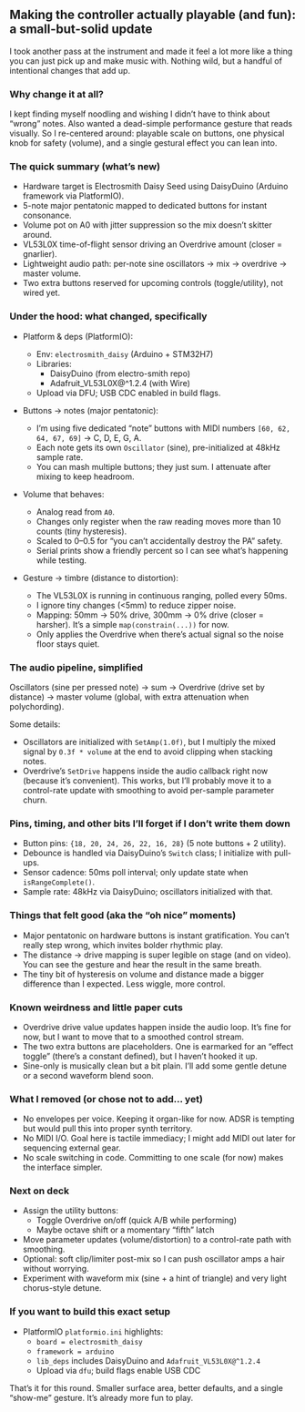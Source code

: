 ## Making the controller actually playable (and fun): a small-but-solid update

I took another pass at the instrument and made it feel a lot more like a thing you can just pick up and make music with. Nothing wild, but a handful of intentional changes that add up.

### Why change it at all?

I kept finding myself noodling and wishing I didn’t have to think about “wrong” notes. Also wanted a dead-simple performance gesture that reads visually. So I re-centered around: playable scale on buttons, one physical knob for safety (volume), and a single gestural effect you can lean into.

### The quick summary (what’s new)

- Hardware target is Electrosmith Daisy Seed using DaisyDuino (Arduino framework via PlatformIO).
- 5-note major pentatonic mapped to dedicated buttons for instant consonance.
- Volume pot on A0 with jitter suppression so the mix doesn’t skitter around.
- VL53L0X time-of-flight sensor driving an Overdrive amount (closer = gnarlier).
- Lightweight audio path: per-note sine oscillators → mix → overdrive → master volume.
- Two extra buttons reserved for upcoming controls (toggle/utility), not wired yet.

### Under the hood: what changed, specifically

- Platform & deps (PlatformIO):
  - Env: `electrosmith_daisy` (Arduino + STM32H7)
  - Libraries:
    - DaisyDuino (from electro-smith repo)
    - Adafruit_VL53L0X@^1.2.4 (with Wire)
  - Upload via DFU; USB CDC enabled in build flags.

- Buttons → notes (major pentatonic):
  - I’m using five dedicated “note” buttons with MIDI numbers `[60, 62, 64, 67, 69]` → C, D, E, G, A.
  - Each note gets its own `Oscillator` (sine), pre-initialized at 48kHz sample rate.
  - You can mash multiple buttons; they just sum. I attenuate after mixing to keep headroom.

- Volume that behaves: 
  - Analog read from `A0`.
  - Changes only register when the raw reading moves more than 10 counts (tiny hysteresis).
  - Scaled to 0–0.5 for “you can’t accidentally destroy the PA” safety.
  - Serial prints show a friendly percent so I can see what’s happening while testing.

- Gesture → timbre (distance to distortion):
  - The VL53L0X is running in continuous ranging, polled every 50ms.
  - I ignore tiny changes (<5mm) to reduce zipper noise.
  - Mapping: 50mm → 50% drive, 300mm → 0% drive (closer = harsher). It’s a simple `map(constrain(...))` for now.
  - Only applies the Overdrive when there’s actual signal so the noise floor stays quiet.

### The audio pipeline, simplified

Oscillators (sine per pressed note) → sum → Overdrive (drive set by distance) → master volume (global, with extra attenuation when polychording).

Some details:

- Oscillators are initialized with `SetAmp(1.0f)`, but I multiply the mixed signal by `0.3f * volume` at the end to avoid clipping when stacking notes.
- Overdrive’s `SetDrive` happens inside the audio callback right now (because it’s convenient). This works, but I’ll probably move it to a control-rate update with smoothing to avoid per-sample parameter churn.

### Pins, timing, and other bits I’ll forget if I don’t write them down

- Button pins: `{18, 20, 24, 26, 22, 16, 28}` (5 note buttons + 2 utility).
- Debounce is handled via DaisyDuino’s `Switch` class; I initialize with pull-ups.
- Sensor cadence: 50ms poll interval; only update state when `isRangeComplete()`.
- Sample rate: 48kHz via DaisyDuino; oscillators initialized with that.

### Things that felt good (aka the “oh nice” moments)

- Major pentatonic on hardware buttons is instant gratification. You can’t really step wrong, which invites bolder rhythmic play.
- The distance → drive mapping is super legible on stage (and on video). You can see the gesture and hear the result in the same breath.
- The tiny bit of hysteresis on volume and distance made a bigger difference than I expected. Less wiggle, more control.

### Known weirdness and little paper cuts

- Overdrive drive value updates happen inside the audio loop. It’s fine for now, but I want to move that to a smoothed control stream.
- The two extra buttons are placeholders. One is earmarked for an “effect toggle” (there’s a constant defined), but I haven’t hooked it up.
- Sine-only is musically clean but a bit plain. I’ll add some gentle detune or a second waveform blend soon.

### What I removed (or chose not to add… yet)

- No envelopes per voice. Keeping it organ-like for now. ADSR is tempting but would pull this into proper synth territory.
- No MIDI I/O. Goal here is tactile immediacy; I might add MIDI out later for sequencing external gear.
- No scale switching in code. Committing to one scale (for now) makes the interface simpler.

### Next on deck

- Assign the utility buttons:
  - Toggle Overdrive on/off (quick A/B while performing)
  - Maybe octave shift or a momentary “fifth” latch
- Move parameter updates (volume/distortion) to a control-rate path with smoothing.
- Optional: soft clip/limiter post-mix so I can push oscillator amps a hair without worrying.
- Experiment with waveform mix (sine + a hint of triangle) and very light chorus-style detune.

### If you want to build this exact setup

- PlatformIO `platformio.ini` highlights:
  - `board = electrosmith_daisy`
  - `framework = arduino`
  - `lib_deps` includes DaisyDuino and `Adafruit_VL53L0X@^1.2.4`
  - Upload via `dfu`; build flags enable USB CDC

That’s it for this round. Smaller surface area, better defaults, and a single “show-me” gesture. It’s already more fun to play.
